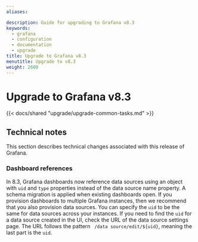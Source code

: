 ```yaml
---
aliases:

description: Guide for upgrading to Grafana v8.3
keywords:
  - grafana
  - configuration
  - documentation
  - upgrade
title: Upgrade to Grafana v8.3
menutitle: Upgrade to v8.3
weight: 2600
---
```


# Upgrade to Grafana v8.3

{{< docs/shared "upgrade/upgrade-common-tasks.md" >}}

## Technical notes

This section describes technical changes associated with this release of Grafana.

### Dashboard references

In 8.3, Grafana dashboards now reference data sources using an object with `uid` and `type` properties instead of the data source name property. A schema migration is applied when existing dashboards open. If you provision dashboards to multiple Grafana instances, then we recommend that you also provision data sources. You can specify the `uid` to be the same for data sources across your instances.
If you need to find the `uid` for a data source created in the UI, check the URL of the data source settings page. The URL follows the pattern ` /data source/edit/${uid}`, meaning the last part is the `uid`.
